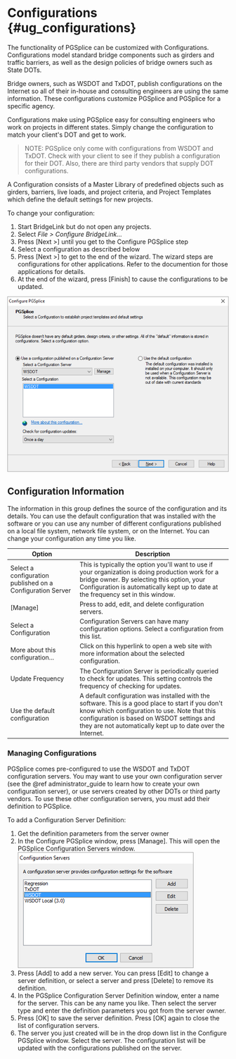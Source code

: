 Configurations {#ug_configurations}
==============================================
The functionality of PGSplice can be customized with Configurations. Configurations model standard bridge components such as girders and traffic barriers, as well as the design policies of bridge owners such as State DOTs. 


Bridge owners, such as WSDOT and TxDOT, publish configurations on the Internet so all of their in-house and consulting engineers are using the same information. These configurations customize PGSplice and PGSplice for a specific agency.

Configurations make using PGSplice easy for consulting engineers who work on projects in different states. Simply change the configuration to match your client's DOT and get to work.

> NOTE: PGSplice only come with configurations from WSDOT and TxDOT. Check with your client to see if they publish a configuration for their DOT. Also, there are third party vendors that supply DOT configurations.

A Configuration consists of a Master Library of predefined objects such as girders, barriers, live loads, and project criteria, and Project Templates which define the default settings for new projects.

To change your configuration:
1. Start BridgeLink but do not open any projects.
2. Select *File > Configure BridgeLink...*
3. Press [Next >] until you get to the Configure PGSplice step
4. Select a configuration as described below
5. Press [Next >] to get to the end of the wizard. The wizard steps are configurations for other applications. Refer to the documention for those applications for details.
6. At the end of the wizard, press [Finish] to cause the configurations to be updated.

![](ConfigurePGSplice.png)

Configuration Information
-----------------
The information in this group defines the source of the configuration and its details. You can use the default configuration that was installed with the software or you can use any number of different configurations published on a local file system, network file system, or on the Internet. You can change your configuration any time you like.

Option | Description
-------|---------------
Select a configuration published on a Configuration Server | This is typically the option you'll want to use if your organization is doing production work for a bridge owner. By selecting this option, your Configuration is automatically kept up to date at the frequency set in this window.
[Manage] | Press to add, edit, and delete configuration servers.
Select a Configuration | Configuration Servers can have many configuration options. Select a configuration from this list.
More about this configuration... | Click on this hyperlink to open a web site with more information about the selected configuration. 
Update Frequency | The Configuration Server is periodically queried to check for updates. This setting controls the frequency of checking for updates.
Use the default configuration | A default configuration was installed with the software. This is a good place to start if you don't know which configuration to use. Note that this configuration is based on WSDOT settings and they are not automatically kept up to date over the Internet.

### Managing Configurations ###
PGSplice comes pre-configured to use the WSDOT and TxDOT configuration servers. You may want to use your own configuration server (see the @ref administrator_guide to learn how to create your own configuration server), or use servers created by other DOTs or third party vendors. To use these other configuration servers, you must add their definition to PGSplice. 

To add a Configuration Server Definition:
1. Get the definition parameters from the server owner
2. In the Configure PGSplice window, press [Manage]. This will open the PGSplice Configuration Servers window. ![](ConfigurationServers.png)
3. Press [Add] to add a new server. You can press [Edit] to change a server definition, or select a server and press [Delete] to remove its definition.
4. In the PGSplice Configuration Server Definition window, enter a name for the server. This can be any name you like. Then select the server type and enter the definition parameters you got from the server owner.
5. Press [OK] to save the server definition. Press [OK] again to close the list of configuration servers.
6. The server you just created will be in the drop down list in the Configure PGSplice window. Select the server. The configuration list will be updated with the configurations published on the server.
